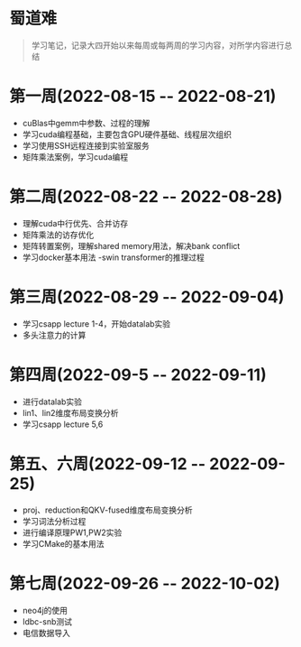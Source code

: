 # 蜀道难
> 学习笔记，记录大四开始以来每周或每两周的学习内容，对所学内容进行总结
# 第一周(2022-08-15 -- 2022-08-21)
- cuBlas中gemm中参数、过程的理解
- 学习cuda编程基础，主要包含GPU硬件基础、线程层次组织
- 学习使用SSH远程连接到实验室服务
- 矩阵乘法案例，学习cuda编程
# 第二周(2022-08-22 -- 2022-08-28)
- 理解cuda中行优先、合并访存
- 矩阵乘法的访存优化
- 矩阵转置案例，理解shared memory用法，解决bank conflict
- 学习docker基本用法
-swin transformer的推理过程
# 第三周(2022-08-29 -- 2022-09-04)
- 学习csapp lecture 1-4，开始datalab实验
- 多头注意力的计算
# 第四周(2022-09-5 -- 2022-09-11)
- 进行datalab实验
- lin1、lin2维度布局变换分析
- 学习csapp lecture 5,6
# 第五、六周(2022-09-12 -- 2022-09-25)
- proj、reduction和QKV-fused维度布局变换分析
- 学习词法分析过程
- 进行编译原理PW1,PW2实验
- 学习CMake的基本用法
# 第七周(2022-09-26 -- 2022-10-02)
- neo4j的使用
- ldbc-snb测试
- 电信数据导入
